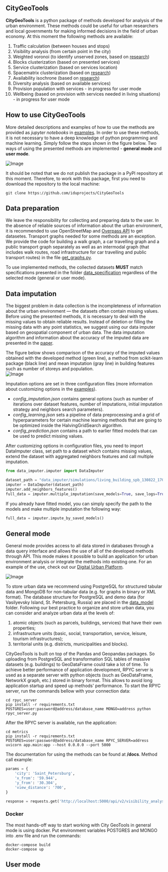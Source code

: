 ## CityGeoTools
**CityGeoTools** is a python package of methods developed for analysis of the urban environment. These  methods could be useful for urban researchers and local governments for making informed decisions in the field of urban economy. At this moment the following methods are available: 
   
1.   Traffic calculation (between houses and stops)
2.   Visibility analysis (from certain point in the city)
3.   Weighted voronoi (to identify unserved zones, based on [research](https://www.sciencedirect.com/science/article/pii/S187705092032384X))
3.   Blocks clusterization (based on presented services)
4.   Service clusterization (based on services location)
5.   Spacematrix clusterization (based on [research](https://elibrary.ru/item.asp?id=45845752))
6. Availability isochrone (based on [research]())
7.  Diversity analysis (based on available services)
8.  Provision population with services - in progress for user mode
9.  Wellbeing (based on provision with services needed in living situations) - in progress for user mode

## How to use CityGeoTools
More detailed descriptions and examples of how to use the methods are provided as *jupyter notebooks* in [examples](). In order to use these methods, it is not necessary to have a deep knowledge of python programming and machine learning. Simply follow the steps shown in the figure below. Two ways of using the presented methods are implemented - **general mode** and **user mode**.
  
![Image](https://github.com/iduprojects/CityGeoTools/blob/metrics-refactor/img/plot.png?raw=true)

It should be noted that we do not publish the package in a PyPI repository at this moment. Therefore, to work with this package, first you need to download the repository to the local machine:
```shell
git clone https://github.com/iduprojects/CityGeoTools
```

## Data preparation
We leave the responsibility for collecting and preparing data to the user. In the absence of reliable sources of information about the urban environment, it is recommended to use OpenStreetMap and [Overpass API](https://wiki.openstreetmap.org/wiki/Overpass_API) to get datasetes. Transport graphs needed for some methods are an exception. We provide the code for building a walk graph, a car travelling graph and a public transport graph separately as well as an intermodal graph (that includes walk routes, road infrastructure for car travelling and public transport routes) in the file [get_graphs.py](https://github.com/iduprojects/CityGeoTools/tree/metrics-refactor/data_collecting).

 To use implemented methods, the collected datasets **MUST** match specifications presented in the folder  [data_specification](https://github.com/iduprojects/CityGeoTools/tree/metrics-refactor/data_specification) regardless of the selected mode (general or user mode).
  
 ## Data imputation
The biggest problem in data collection is the incompleteness of information about the urban environment  — the datasets often contain missing values. Before using the presented methods, it is necessary to deal with the missing values to obtain reliable results. Instead of deletion or filling the missing data with any point statistics, we suggest using our data imputer based on geospatial component of urban data. The data imputation algorithm and information about the accuracy of the imputed data are presented in the [paper](https://link.springer.com/chapter/10.1007/978-3-031-08757-8_21).
  
The figure below shows comparison of the accuracy of the imputed values obtained with the developed method (green line), a method from scikit-learn package (black line) and mean imputation (gray line) in building features such as number of storeys and population.  
![Image](https://github.com/iduprojects/CityGeoTools/blob/metrics-refactor/img/imputer.jpg?raw=true)  
  
Imputation options are set in three configuration files (more information about customizing options in the [examples]()).
+ *config_imputation.json* contains general options (such as number of iterations over dataset features, number of imputations, initial imputation strategy and neighbors search parameters). 
+ *config_learning.json* sets a pipeline of data preprocessing and a grid of hyperparameters for certain machine learning methods that are going to be optimized inside the HalvingGridSearch algorithm.
+ *config_prediction.json* contains a path to earlier fitted models that can be used to predict missing values.

After customizing options in configuration files, you need to import DataImputer class, set path to a dataset which contains missing values, extend the dataset with aggregated neighbors features and call multiple imputation.   
```python
from data_imputer.imputer import DataImputer

dataset_path = "data_imputer/simulations/living_building_spb_130822_170502.geojson"
imputer = DataImputer(dataset_path)
imputer.add_neighbors_features()
full_data = imputer.multiple_imputation(save_models=True, save_logs=True)
```
If you already have fitted model, you can simply specify the path to the models and make multiple imputation the following way:
```python
full_data = imputer.impute_by_saved_models()
```

## General mode
General mode provides access to all data stored in databases through a data query interface and allows the use of all of the developed methods through API. This mode makes it possible to build an application for urban environment analysis or integrate the methods into existing one. For an example of the use, check out our [Digital Urban Platform]().  
  
![Image](https://github.com/iduprojects/CityGeoTools/blob/metrics-refactor/img/platform_example.png?raw=true)
  
To store urban data we recommend using PostgreSQL for structured tabular data and MongoDB for non-tabular data (e.g. for graphs in binary or XML format). The database structure for PostgreSQL and demo data (for Vasilyevsky Island, St. Petersburg, Russia) are placed in the [data_model](https://github.com/iduprojects/CityGeoTools/tree/metrics-refactor/data_model) folder. Following our best practice to organize and store urban data, you can consider and analyze urban data at the levels of:
1. atomic objects (such as parcels, buildings, services) that have their own properties;
2. infrastructure units (basic, social, transportation, service, leisure, tourism infrastructures);
3. territorial units  (e.g. districts, municipalities and blocks).  
  
CityGeoTools is built on top of the Pandas and Geopandas packages. So uploading from PostgreSQL and transformation SQL tables of massive datasets (e.g. buildings) to GeoDataFrame could take a lot of time. To achieve better performance of application development, RPYC server is used as a separate server with python objects (such as GeoDataFrame, NetworkX graph, etc.) stored in binary format. This allows to avoid long application startup and speed up methods' performance. To start the RPYC server, run the commands bellow with your connection data:
```shell
cd rpyc_server
pip install -r requirements.txt
POSTGRES=user:password@address/database_name MONGO=address python rpyc_server.py
```
After the RPYC server is available, run the application:
```shell
cd metrics
pip install -r requirements.txt
POSTGRES=user:password@address/database_name RPYC_SERVER=address uvicorn app.main:app --host 0.0.0.0 --port 5000
```
The documentation for using the methods can be found at **/docs**. Method call example:
```python
params = {
    'city': 'Saint_Petersburg',
    'x_from': '59.944',
    'y_from': '30.304',
    'view_distance': '700',
}

response = requests.get('http://localhost:5000/api/v2/visibility_analysis/visibility_analysis', params=params)
```
### Docker
The most hands-off way to start working with City GeoTools in general mode is using docker. Put environment variables POSTGRES and MONGO into .env file and run the commands:
```shell
docker-compose build
docker-compose up
```
  
## User mode  
  
  
